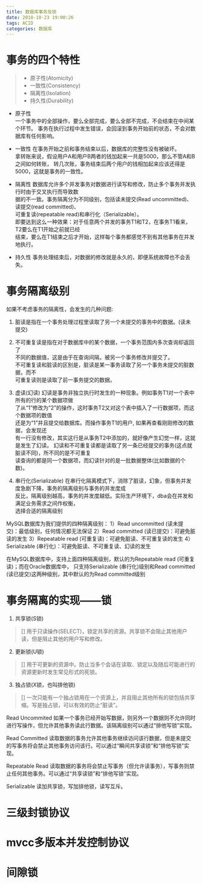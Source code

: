 ```yaml
---
title: 数据库事务及锁
date: 2018-10-23 19:00:26
tags: ACID
categories: 数据库
---
```


# 事务的四个特性
> * 原子性(Atomicity)
> * 一致性(Consistency)
> * 隔离性(Isolation)
> * 持久性(Durability)

<!-- more -->


- 原子性  
一个事务中的全部操作，要么全部完成，要么全部不完成，不会结束在中间某个环节。
事务在执行过程中发生错误，会回滚到事务开始前的状态，不会对数据库有任何影响。

- 一致性
在事务开始之前和事务结束以后，数据库的完整性没有被破坏。  
拿转账来说，假设用户A和用户B两者的钱加起来一共是5000，那么不管A和B之间如何转账，
转几次账，事务结束后两个用户的钱相加起来应该还得是5000，这就是事务的一致性。

- 隔离性
数据库允许多个并发事务对数据进行读写和修改，防止多个事务并发执行时由于交叉执行而导致数  
据的不一致。事务隔离分为不同级别，包括读未提交(Read uncommitted)、读提交(read committed)、  
可重复读(repeatable read)和串行化（Serializable）。  
即要达到这么一种效果：对于任意两个并发的事务T1和T2，在事务T1看来，T2要么在T1开始之前就已经  
结束，要么在T1结束之后才开始，这样每个事务都感觉不到有其他事务在并发地执行。

- 持久性
事务处理结束后，对数据的修改就是永久的，即便系统故障也不会丢失。

# 事务隔离级别
如果不考虑事务的隔离性，会发生的几种问题:
1. 脏读是指在一个事务处理过程里读取了另一个未提交的事务中的数据。(读未提交)

2. 不可重复读是指在对于数据库中的某个数据，一个事务范围内多次查询却返回了  
不同的数据值，这是由于在查询间隔，被另一个事务修改并提交了。  
不可重复读和脏读的区别是，脏读是某一事务读取了另一个事务未提交的脏数据，而不  
可重复读则是读取了前一事务提交的数据。

3. 虚读(幻读)
幻读是事务非独立执行时发生的一种现象。例如事务T1对一个表中所有的行的某个数据项做  
了从“1”修改为“2”的操作，这时事务T2又对这个表中插入了一行数据项，而这个数据项的数值  
还是为“1”并且提交给数据库。而操作事务T1的用户, 如果再查看刚刚修改的数据，会发现还  
有一行没有修改，其实这行是从事务T2中添加的，就好像产生幻觉一样，这就是发生了幻读。
幻读和不可重复读都是读取了另一条已经提交的事务(这点就脏读不同)，所不同的是不可重复  
读查询的都是同一个数据项，而幻读针对的是一批数据整体(比如数据的个数)。

4. 串行化(Serializable)
  在串行化隔离模式下，消除了脏读，幻象，但事务并发度急剧下降，事务的隔离级别与事务的并发度成  
  反比，隔离级别越高，事务的并发度越低。实际生产环境下，dba会在并发和满足业务需求之间作权衡，  
  选择合适的隔离级别  

  MySQL数据库为我们提供的四种隔离级别：
  	1）Read uncommitted (读未提交)：最低级别，任何情况都无法保证
  	2）Read committed (读已提交)：可避免脏读的发生
  	3）Repeatable read (可重复读)：可避免脏读、不可重复读的发生
  	4）Serializable (串行化)：可避免脏读、不可重复读、幻读的发生

在MySQL数据库中，支持上面四种隔离级别，默认的为Repeatable read (可重复读)；而在Oracle数据库中，
只支持Serializable (串行化)级别和Read committed (读已提交)这两种级别，其中默认的为Read committed级别

# 事务隔离的实现——锁
1. 共享锁(S锁)
> [] 用于只读操作(SELECT)，锁定共享的资源。共享锁不会阻止其他用户读，但是阻止其他的用户写和修改。
2. 更新锁(U锁)
> [] 用于可更新的资源中。防止当多个会话在读取、锁定以及随后可能进行的资源更新时发生常见形式的死锁。
3. 独占锁(X锁，也叫排他锁)
> [] 一次只能有一个独占锁用在一个资源上，并且阻止其他所有的锁包括共享缩。写是独占锁，可以有效的防止“脏读”。

Read Uncommited 如果一个事务已经开始写数据，则另外一个数据则不允许同时进行写操作，但允许其他事务读此行数据。该隔离级别可以通过“排他写锁”实现。

Read Committed 读取数据的事务允许其他事务继续访问该行数据，但是未提交的写事务将会禁止其他事务访问该行。可以通过“瞬间共享读锁”和“排他写锁”实现。

Repeatable Read 读取数据的事务将会禁止写事务（但允许读事务），写事务则禁止任何其他事务。可以通过“共享读锁”和“排他写锁”实现。

Serializable 读加共享锁，写加排他锁，读写互斥。

# 三级封锁协议

# mvcc多版本并发控制协议

# 间隙锁
